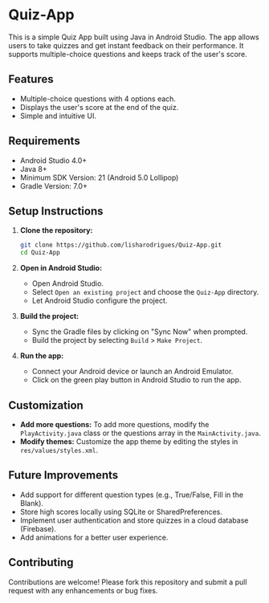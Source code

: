 # Quiz-App

This is a simple Quiz App built using Java in Android Studio. The app allows users to take quizzes and get instant feedback on their performance. It supports multiple-choice questions and keeps track of the user's score.

## Features

- Multiple-choice questions with 4 options each.
- Displays the user's score at the end of the quiz.
- Simple and intuitive UI.


## Requirements

- Android Studio 4.0+
- Java 8+
- Minimum SDK Version: 21 (Android 5.0 Lollipop)
- Gradle Version: 7.0+

## Setup Instructions

1. **Clone the repository:**

   ```bash
   git clone https://github.com/lisharodrigues/Quiz-App.git
   cd Quiz-App
   ```

2. **Open in Android Studio:**
   - Open Android Studio.
   - Select `Open an existing project` and choose the `Quiz-App` directory.
   - Let Android Studio configure the project.

3. **Build the project:**
   - Sync the Gradle files by clicking on "Sync Now" when prompted.
   - Build the project by selecting `Build` > `Make Project`.

4. **Run the app:**
   - Connect your Android device or launch an Android Emulator.
   - Click on the green play button in Android Studio to run the app.


## Customization

- **Add more questions:** To add more questions, modify the `PlayActivity.java` class or the questions array in the `MainActivity.java`.
- **Modify themes:** Customize the app theme by editing the styles in `res/values/styles.xml`.

## Future Improvements

- Add support for different question types (e.g., True/False, Fill in the Blank).
- Store high scores locally using SQLite or SharedPreferences.
- Implement user authentication and store quizzes in a cloud database (Firebase).
- Add animations for a better user experience.

## Contributing

Contributions are welcome! Please fork this repository and submit a pull request with any enhancements or bug fixes.

